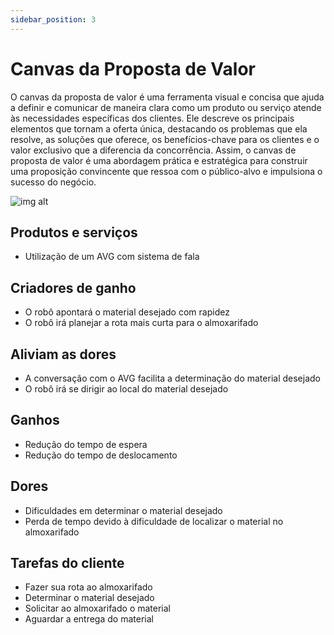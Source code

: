 ```yaml
---
sidebar_position: 3
---
```


# Canvas da Proposta de Valor

O canvas da proposta de valor é uma ferramenta visual e concisa que ajuda a definir e comunicar de maneira clara como um produto ou serviço atende às necessidades específicas dos clientes. Ele descreve os principais elementos que tornam a oferta única, destacando os problemas que ela resolve, as soluções que oferece, os benefícios-chave para os clientes e o valor exclusivo que a diferencia da concorrência. Assim, o canvas de proposta de valor é uma abordagem prática e estratégica para construir uma proposição convincente que ressoa com o público-alvo e impulsiona o sucesso do negócio.

![img alt](/img/value.png)

## Produtos e serviços

- Utilização de um AVG com sistema de fala

## Criadores de ganho

- O robô apontará o material desejado com rapidez
- O robô irá planejar a rota mais curta para o almoxarifado

## Aliviam as dores

- A conversação com o AVG facilita a determinação do material desejado
- O robô irá se dirigir ao local do material desejado

## Ganhos

- Redução do tempo de espera
- Redução do tempo de deslocamento

## Dores

- Dificuldades em determinar o material desejado
- Perda de tempo devido à dificuldade de localizar o material no almoxarifado

## Tarefas do cliente

- Fazer sua rota ao almoxarifado
- Determinar o material desejado
- Solicitar ao almoxarifado o material
- Aguardar a entrega do material
